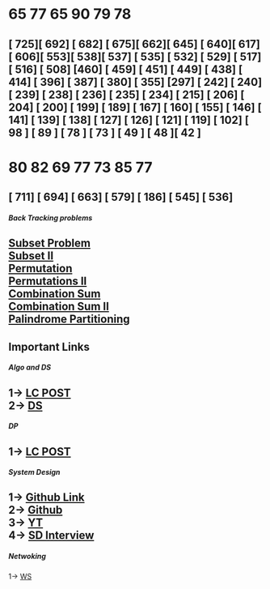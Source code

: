 # 65 77 65 90 79 78  

[ 725][ 692] [ 682] [ 675][ 662][ 645] [ 640][ 617] [ 606][ 553][ 538][ 537] [ 535] [ 532] [ 529] [ 517] [ 516] [ 508] [460] [ 459] [ 451] [ 449] [ 438] [ 414] [ 396] 
[ 387] [ 380] [ 355]  [297] [ 242] [ 240] [ 239] [ 238] [ 236] [ 235] [ 234] [ 215] [ 206] [ 204] [ 200] [ 199] [ 189] [ 167] [ 160] [ 155] [ 146] [ 141] [ 139] [ 138] [ 127] [ 126] [ 121] [ 119] [ 102] [ 98 ] [ 89 ] [ 78 ] [ 73 ] [ 49 ] [ 48 ][ 42 ] 
---
# 80 82 69 77 73 85 77 
[ 711] [ 694] [ 663] [ 579] [ 186] [ 545] [ 536] 
---

##### Back Tracking problems  
[Subset Problem]( https://leetcode.com/problems/subsets/)  
[Subset II]( https://leetcode.com/problems/subsets-ii/)  
[Permutation]( https://leetcode.com/problems/permutations/)  
[Permutations II]( https://leetcode.com/problems/permutations-ii/)  
[Combination Sum]( https://leetcode.com/problems/combination-sum/)  
[Combination Sum II]( https://leetcode.com/problems/combination-sum-ii/)  
[Palindrome Partitioning](https://leetcode.com/problems/palindrome-partitioning/)  
---

## Important Links  
##### Algo and DS   

1-> [LC POST](https://leetcode.com/discuss/general-discussion/494279/comprehensive-data-structure-and-algorithm-study-guide)   
2-> [DS](https://www.youtube.com/channel/UCD8yeTczadqdARzQUp29PJw)  
---
##### DP  
1-> [LC POST](https://leetcode.com/discuss/general-discussion/458695/dynamic-programming-patterns) 
---
##### System Design  
1-> [Github Link](https://github.com/donnemartin/system-design-primer)  
2-> [Github](https://github.com/binhnguyennus/awesome-scalability)  
3-> [YT](https://www.youtube.com/playlist?list=PLA8lYuzFlBqAy6dkZHj5VxUAaqr4vwrka)  
4-> [SD Interview](https://www.youtube.com/watch?v=q0KGYwNbf-0)
---
##### Netwoking  
1-> [WS](https://hpbn.co/)


